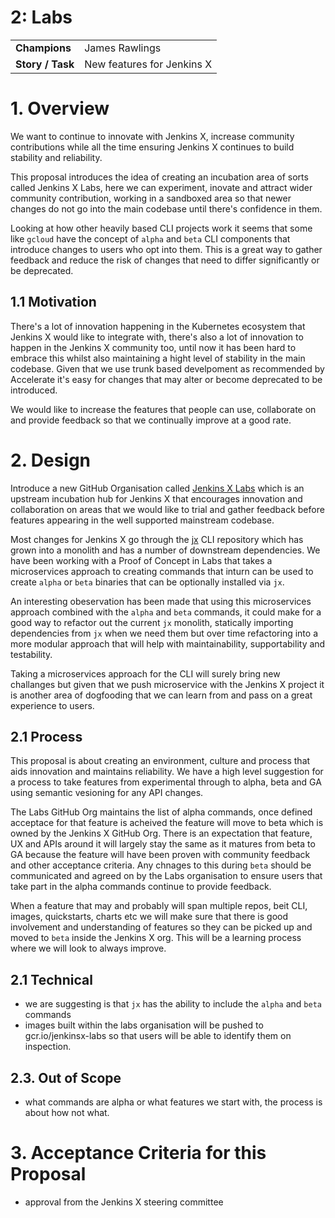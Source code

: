 
# 2: Labs


<table>
  <tr>
   <td><strong>Champions</strong>
   </td>
   <td>James Rawlings
   </td>
  </tr>
  <tr>
   <td><strong>Story / Task</strong>
   </td>
   <td>New features for Jenkins X 
   </td>
  </tr>
</table>

# 1. Overview

We want to continue to innovate with Jenkins X, increase community contributions while all the time ensuring Jenkins X continues to build stability and reliability.

This proposal introduces the idea of creating an incubation area of sorts called Jenkins X Labs, here we can experiment, inovate and attract wider community contribution, working in a sandboxed area so that newer changes do not go into the main codebase until there's confidence in them.

Looking at how other heavily based CLI projects work it seems that some like `gcloud` have the concept of `alpha` and `beta` CLI components that introduce changes to users who opt into them.  This is a great way to gather feedback and reduce the risk of changes that need to differ significantly or be deprecated.

## 1.1 Motivation

There's a lot of innovation happening in the Kubernetes ecosystem that Jenkins X would like to integrate with, there's also a lot of innovation to happen in the Jenkins X community too, until now it has been hard to embrace this whilst also maintaining a hight level of stability in the main codebase.  Given that we use trunk based develpoment as recommended by Accelerate it's easy for changes that may alter or become deprecated to be introduced.

We would like to increase the features that people can use, collaborate on and provide feedback so that we continually improve at a good rate.

# 2. Design

Introduce a new GitHub Organisation called [Jenkins X Labs](https://github.com/jenkins-x-labs) which is an upstream incubation hub for Jenkins X that encourages innovation and collaboration on areas that we would like to trial and gather feedback before features appearing in the well supported mainstream codebase.

Most changes for Jenkins X go through the [jx](https://github.com/jenkins-x/jx) CLI repository which has grown into a monolith and has a number of downstream dependencies.  We have been working with a Proof of Concept in Labs that takes a microservices approach to creating commands that inturn can be used to create `alpha` or `beta` binaries that can be optionally installed via `jx`.

An interesting obeservation has been made that using this microservices approach combined with the `alpha` and `beta` commands, it could make for a good way to refactor out the current `jx` monolith, statically importing dependencies from `jx` when we need them but over time refactoring into a more modular approach that will help with maintainability, supportability and testability.

Taking a microservices approach for the CLI will surely bring new challanges but given that we push microservice with the Jenkins X project it is another area of dogfooding that we can learn from and pass on a great experience to users.

## 2.1 Process

This proposal is about creating an environment, culture and process that aids innovation and maintains reliability.  We have a high level suggestion for a process to take features from experimental through to alpha, beta and GA using semantic vesioning for any API changes.

The Labs GitHub Org maintains the list of alpha commands, once defined acceptace for that feature is acheived the feature will move to beta which is owned by the Jenkins X GitHub Org.  There is an expectation that feature, UX and APIs around it will largely stay the same as it matures from beta to GA because the feature will have been proven with community feedback and other acceptance criteria.  Any chnages to this during `beta` should be communicated and agreed on by the Labs organisation to ensure users that take part in the alpha commands continue to provide feedback.

When a feature that may and probably will span multiple repos, beit CLI, images, quickstarts, charts etc we will make sure that there is good involvement and understanding of features so they can be picked up and moved to `beta` inside the Jenkins X org.  This will be a learning process where we will look to always improve.

## 2.1 Technical

* we are suggesting is that `jx` has the ability to include the `alpha` and `beta` commands
* images built within the labs organisation will be pushed to gcr.io/jenkinsx-labs so that users will be able to identify them on inspection.



## 2.3. Out of Scope

* what commands are alpha or what features we start with, the process is about how not what.

# 3. Acceptance Criteria for this Proposal

* approval from the Jenkins X steering committee


